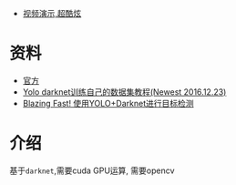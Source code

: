 
* [视频演示,超酷炫](https://www.youtube.com/watch?v=VOC3huqHrss)

# 资料

* [官方](https://pjreddie.com/darknet/yolo/)
* [Yolo darknet训练自己的数据集教程(Newest 2016.12.23)](https://jinfagang.github.io/2017/02/02/2017-12-22-yolo%E6%95%99%E7%A8%8B/)
* [Blazing Fast! 使用YOLO+Darknet进行目标检测](http://xxuan.me/2016-12-26-YOLO-darknet.html)


# 介绍

基于`darknet`,需要cuda GPU运算, 需要opencv